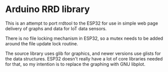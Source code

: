 Arduino RRD library
===================

This is an attempt to port rrdtool to the ESP32 for use in simple web page delivery of graphs and data for IoT data sensors.

There is no file locking mechanism in ESP32, so a mutex needs to be added around the file update lock routine.

The source library uses glib for graphics, and newer versions use glists for the data structures.  ESP32 doesn't really have a lot of core libraries needed for that, so my intention is to replace the graphing with GNU libplot.
